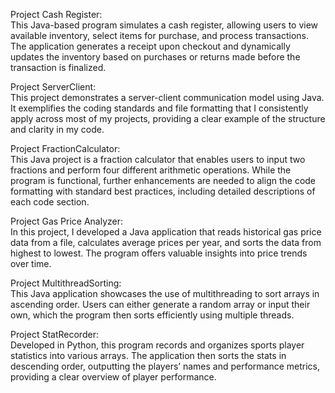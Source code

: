 Project Cash Register:<br/>
This Java-based program simulates a cash register, allowing users to view available inventory, select items for purchase, and process transactions. The application generates a receipt upon checkout and dynamically updates the inventory based on purchases or returns made before the transaction is finalized.

Project ServerClient:<br/>
This project demonstrates a server-client communication model using Java. It exemplifies the coding standards and file formatting that I consistently apply across most of my projects, providing a clear example of the structure and clarity in my code.

Project FractionCalculator:<br/>
This Java project is a fraction calculator that enables users to input two fractions and perform four different arithmetic operations. While the program is functional, further enhancements are needed to align the code formatting with standard best practices, including detailed descriptions of each code section.

Project Gas Price Analyzer:<br/>
In this project, I developed a Java application that reads historical gas price data from a file, calculates average prices per year, and sorts the data from highest to lowest. The program offers valuable insights into price trends over time.

Project MultithreadSorting:<br/>
This Java application showcases the use of multithreading to sort arrays in ascending order. Users can either generate a random array or input their own, which the program then sorts efficiently using multiple threads.

Project StatRecorder:<br/>
Developed in Python, this program records and organizes sports player statistics into various arrays. The application then sorts the stats in descending order, outputting the players’ names and performance metrics, providing a clear overview of player performance.
